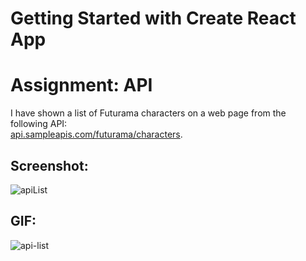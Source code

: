 # Getting Started with Create React App

# Assignment: API

I have shown a list of Futurama characters on a web page from the following API: <br/>
<a href=”api.sampleapis.com/futurama/characters”>api.sampleapis.com/futurama/characters</a>.


## Screenshot:
![apiList](https://user-images.githubusercontent.com/34600724/124374840-0a516180-dcbc-11eb-9f1c-55eae9234584.png)


## GIF:
![api-list](https://user-images.githubusercontent.com/34600724/124374852-1a694100-dcbc-11eb-87f1-c098fa399453.gif)
